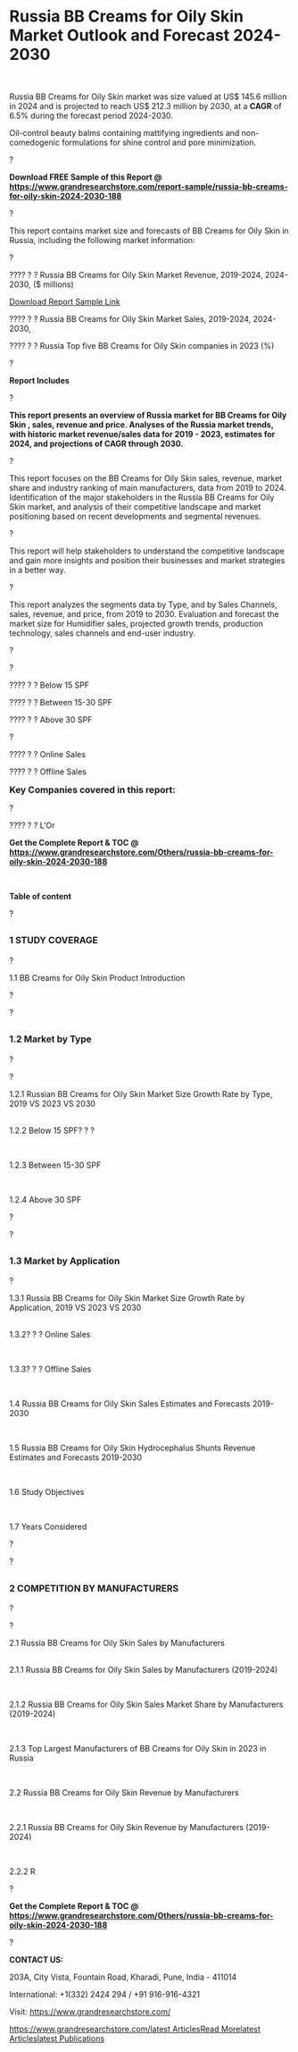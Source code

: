 <h1>Russia BB Creams for Oily Skin Market Outlook and Forecast 2024-2030</h1><br/><p>Russia BB Creams for Oily Skin market was size valued at US$ 145.6 million in 2024 and is projected to reach US$ 212.3 million by 2030, at a <strong>CAGR</strong> of 6.5% during the forecast period 2024-2030.</p>
 
 
 
 <p>Oil-control beauty balms containing mattifying ingredients and non-comedogenic formulations for shine control and pore minimization.</p>
 
 
 
 <p>? </p>
 
 
 
 <div><b>Download FREE Sample of this Report @ <a href="https://www.grandresearchstore.com/report-sample/russia-bb-creams-for-oily-skin-2024-2030-188">https://www.grandresearchstore.com/report-sample/russia-bb-creams-for-oily-skin-2024-2030-188</a></b></div>
 
 
 
 <p>? </p>
 
 
 
 <p>This report contains market size and forecasts of BB Creams for Oily Skin in Russia, including the following market information:</p>
 
 
 
 <p>? </p>
 
 
 
 <p>???? ? ? Russia BB Creams for Oily Skin Market Revenue, 2019-2024, 2024-2030, ($ millions)</p>
 
 
 
 <p><a href="https://www.grandresearchstore.com/mr-admin/report-sample/russia-bb-creams-for-oily-skin-2024-2030-188">Download Report Sample Link</a></p>
 
 
 
 <p>???? ? ? Russia BB Creams for Oily Skin Market Sales, 2019-2024, 2024-2030,</p>
 
 
 
 <p>???? ? ? Russia Top five BB Creams for Oily Skin companies in 2023 (%)</p>
 
 
 
 <p>? </p>
 
 
 
 <p><strong>Report Includes</strong></p>
 
 
 
 <p>? </p>
 
 
 
 <p><strong>This report presents an overview of Russia market for BB Creams for Oily Skin , sales, revenue and price. Analyses of the Russia market trends, with historic market revenue/sales data for 2019 - 2023, estimates for 2024, and projections of <strong>CAGR</strong> through 2030.</strong></p>
 
 
 
 <p>? </p>
 
 
 
 <p>This report focuses on the BB Creams for Oily Skin sales, revenue, market share and industry ranking of main manufacturers, data from 2019 to 2024. Identification of the major stakeholders in the Russia BB Creams for Oily Skin market, and analysis of their competitive landscape and market positioning based on recent developments and segmental revenues.</p>
 
 
 
 <p>? </p>
 
 
 
 <p>This report will help stakeholders to understand the competitive landscape and gain more insights and position their businesses and market strategies in a better way.</p>
 
 
 
 <p>? </p>
 
 
 
 <p>This report analyzes the segments data by Type, and by Sales Channels, sales, revenue, and price, from 2019 to 2030. Evaluation and forecast the market size for Humidifier sales, projected growth trends, production technology, sales channels and end-user industry.</p>
 
 
 
 <p>? </p>
 
 
 
 <p>? </p>
 
 
 
 <p>???? ? ? Below 15 SPF</p>
 
 
 
 <p>???? ? ? Between 15-30 SPF</p>
 
 
 
 <p>???? ? ? Above 30 SPF</p>
 
 
 
 <p>? </p>
 
 
 
 <p>???? ? ? Online Sales</p>
 
 
 
 <p>???? ? ? Offline Sales</p>
 
 
 
 <p><span style="font-size:16px"><strong>Key Companies covered in this report:</strong></span></p>
 
 
 
 <p>? </p>
 
 
 
 <p>???? ? ? L&#39;Or</p>
 
 
 
 <div><b>Get the Complete Report & TOC @ <a href="https://www.grandresearchstore.com/Others/russia-bb-creams-for-oily-skin-2024-2030-188">https://www.grandresearchstore.com/Others/russia-bb-creams-for-oily-skin-2024-2030-188</a></b></div>
 
 
 
 <p><br />
 
 <b>Table of content</b></p>
 
 
 
 <p>? </p>
 
 
 
 <h2><span style="font-size:16px"><strong>1 STUDY COVERAGE</strong></span></h2>
 
 
 
 <p>? </p>
 
 
 
 <p>1.1 BB Creams for Oily Skin Product Introduction</p>
 
 
 
 <p>? </p>
 
 
 
 <p>? </p>
 
 
 
 <h2><span style="font-size:16px"><strong>1.2 Market by Type</strong></span></h2>
 
 
 
 <p>? </p>
 
 
 
 <p>? </p>
 
 
 
 <p>1.2.1 Russian BB Creams for Oily Skin Market Size Growth Rate by Type, 2019 VS 2023 VS 2030<br />
 
 <br />
 
 1.2.2 Below 15 SPF? ? ? <br />
 
 <br />
 
 1.2.3 Between 15-30 SPF<br />
 
 <br />
 
 1.2.4 Above 30 SPF<br />
 
 ? </p>
 
 
 
 <p>? </p>
 
 
 
 <h2><span style="font-size:16px"><strong>1.3 Market by Application</strong></span></h2>
 
 
 
 <p>? </p>
 
 
 
 <p>1.3.1 Russia BB Creams for Oily Skin Market Size Growth Rate by Application, 2019 VS 2023 VS 2030<br />
 
 <br />
 
 1.3.2? ? ? Online Sales<br />
 
 <br />
 
 1.3.3? ? ? Offline Sales<br />
 
 <br />
 
 1.4 Russia BB Creams for Oily Skin Sales Estimates and Forecasts 2019-2030<br />
 
 <br />
 
 1.5 Russia BB Creams for Oily Skin Hydrocephalus Shunts Revenue Estimates and Forecasts 2019-2030<br />
 
 <br />
 
 1.6 Study Objectives<br />
 
 <br />
 
 1.7 Years Considered</p>
 
 
 
 <p>? </p>
 
 
 
 <p>? </p>
 
 
 
 <h2><span style="font-size:16px"><strong>2 COMPETITION BY MANUFACTURERS</strong></span></h2>
 
 
 
 <p>? </p>
 
 
 
 <p>? </p>
 
 
 
 <p>2.1 Russia BB Creams for Oily Skin Sales by Manufacturers<br />
 
 <br />
 
 2.1.1 Russia BB Creams for Oily Skin Sales by Manufacturers (2019-2024)<br />
 
 <br />
 
 2.1.2 Russia BB Creams for Oily Skin Sales Market Share by Manufacturers (2019-2024)<br />
 
 <br />
 
 2.1.3 Top Largest Manufacturers of BB Creams for Oily Skin in 2023 in Russia<br />
 
 <br />
 
 2.2 Russia BB Creams for Oily Skin Revenue by Manufacturers<br />
 
 <br />
 
 2.2.1 Russia BB Creams for Oily Skin Revenue by Manufacturers (2019-2024)<br />
 
 <br />
 
 2.2.2 R</p>
 
 
 
 <p>? </p>
 
 
 
 <div><b>Get the Complete Report & TOC @ <a href="https://www.grandresearchstore.com/Others/russia-bb-creams-for-oily-skin-2024-2030-188">https://www.grandresearchstore.com/Others/russia-bb-creams-for-oily-skin-2024-2030-188</a></b></div>
 
 
 
 <p>? </p>
 
 
 
 <p><b>CONTACT US:</b><br />
 
 203A, City Vista, Fountain Road, Kharadi, Pune, India - 411014<br />
 
 International: +1(332) 2424 294 / +91 916-916-4321<br />
 
 Visit: <a href="https://www.grandresearchstore.com/">https://www.grandresearchstore.com/</a><br />
 
 <a href="https://gyeongbokgung.com">https://www.grandresearchstore.com/</a><a href="https://hallyeomaritime.com">latest Articles</a><a href="https://jingwansa.com">Read More</a><a href="https://nguoiviet.jp/">latest Articles</a><a href="https://www.intelmarketresearch.com/">latest Publications</a></p>